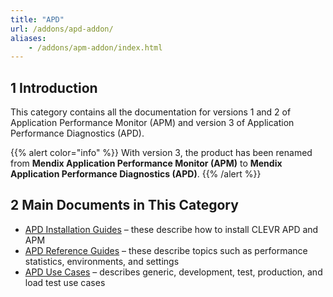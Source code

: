 ```yaml
---
title: "APD"
url: /addons/apd-addon/
aliases:
    - /addons/apm-addon/index.html
---
```


## 1 Introduction

This category contains all the documentation for versions 1 and 2 of Application Performance Monitor (APM) and version 3 of Application Performance Diagnostics (APD).

{{% alert color="info" %}}
With version 3, the product has been renamed from **Mendix Application Performance Monitor (APM)** to **Mendix Application Performance Diagnostics (APD)**.
{{% /alert %}}

## 2 Main Documents in This Category

* [APD Installation Guides](/addons/apd-addon/ig/) – these describe how to install CLEVR APD and APM
* [APD Reference Guides](/addons/apd-addon/rg-apd/) – these describe topics such as performance statistics, environments, and settings
* [APD Use Cases](/addons/apd-addon/uc/) – describes generic, development, test, production, and load test use cases
